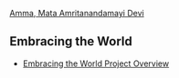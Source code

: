 [Amma, Mata Amritanandamayi Devi](http://www.amritapuri.org/)

## Embracing the World

* [Embracing the World Project Overview](http://www.youtube.com/watch?v=m9bOJ6XcAig)
